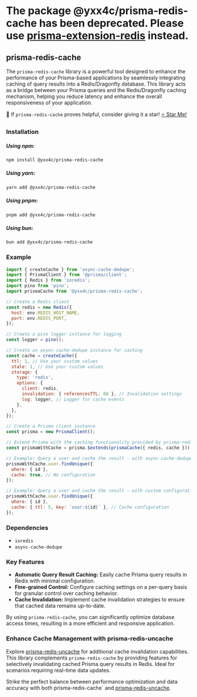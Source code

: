 # The package @yxx4c/prisma-redis-cache has been deprecated. Please use [prisma-extension-redis](https://github.com/yxx4c/prisma-extension-redis) instead.

## prisma-redis-cache

The `prisma-redis-cache` library is a powerful tool designed to enhance the performance of your Prisma-based applications by seamlessly integrating caching of query results into a Redis/Dragonfly database. This library acts as a bridge between your Prisma queries and the Redis/Dragonfly caching mechanism, helping you reduce latency and enhance the overall responsiveness of your application.

🚀 If `prisma-redis-cache` proves helpful, consider giving it a star! [⭐ Star Me!](https://github.com/yxx4c/prisma-redis-cache)

### **Installation**

##### **Using npm:**

```bash
npm install @yxx4c/prisma-redis-cache
```

##### **Using yarn:**

```bash
yarn add @yxx4c/prisma-redis-cache
```

##### **Using pnpm:**

```bash
pnpm add @yxx4c/prisma-redis-cache
```

##### **Using bun:**

```bash
bun add @yxx4c/prisma-redis-cache
```

### Example

```javascript
import { createCache } from 'async-cache-dedupe';
import { PrismaClient } from '@prisma/client';
import { Redis } from 'ioredis';
import pino from 'pino';
import prismaCache from '@yxx4c/prisma-redis-cache';

// Create a Redis client
const redis = new Redis({
  host: env.REDIS_HOST_NAME,
  port: env.REDIS_PORT,
});

// Craete a pino logger instance for logging
const logger = pino();

// Create an async-cache-dedupe instance for caching
const cache = createCache({
  ttl: 1, // Use your custom values
  stale: 1, // Use your custom values
  storage: {
    type: 'redis',
    options: {
      client: redis,
      invalidation: { referencesTTL: 60 }, // Invalidation settings
      log: logger, // Logger for cache events
    },
  },
});

// Create a Prisma client instance
const prisma = new PrismaClient();

// Extend Prisma with the caching functionality provided by prisma-redis-cache
const prismaWithCache = prisma.$extends(prismaCache({ redis, cache }));

// Example: Query a user and cache the result - with async-cache-dedupe
prismaWithCache.user.findUnique({
  where: { id },
  cache: true, // No configuration
});

// Example: Query a user and cache the result - with custom configuration
prismaWithCache.user.findUnique({
  where: { id },
  cache: { ttl: 5, key: `user:${id}` }, // Cache configuration
});
```

### Dependencies

- `ioredis`
- `async-cache-dedupe`

### Key Features

- **Automatic Query Result Caching:** Easily cache Prisma query results in Redis with minimal configuration.
- **Fine-grained Control:** Configure caching settings on a per-query basis for granular control over caching behavior.
- **Cache Invalidation:** Implement cache invalidation strategies to ensure that cached data remains up-to-date.

By using `prisma-redis-cache`, you can significantly optimize database access times, resulting in a more efficient and responsive application.

### Enhance Cache Management with prisma-redis-uncache

Explore [prisma-redis-uncache](https://github.com/yxx4c/prisma-redis-uncache) for additional cache invalidation capabilities. This library complements `prisma-redis-cache` by providing features for selectively invalidating cached Prisma query results in Redis. Ideal for scenarios requiring real-time data updates.

Strike the perfect balance between performance optimization and data accuracy with both prisma-redis-cache` and [prisma-redis-uncache](https://github.com/yxx4c/prisma-redis-uncache).
